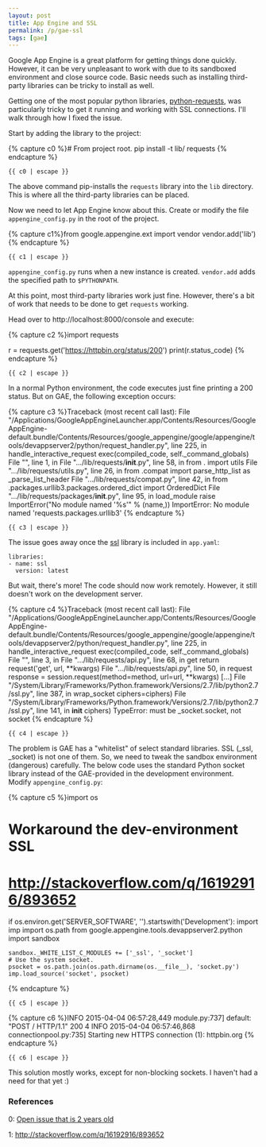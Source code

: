 ```yaml
---
layout: post
title: App Engine and SSL
permalink: /p/gae-ssl
tags: [gae]
---
```


Google App Engine is a great platform for getting things done quickly.
However, it can be very unpleasant to work with due to its sandboxed environment
and close source code. Basic needs such as installing third-party
libraries can be tricky to install as well.

Getting one of the most
popular python libraries, [python-requests](http://docs.python-requests.org/en/latest/),
was particularly tricky to get it running and working with SSL connections.
I'll walk through how I fixed the issue.

Start by adding the library to the project:

{% capture c0 %}# From project root.
pip install -t lib/ requests
{% endcapture %}

<pre><code class="bash">{{ c0 | escape }}</code></pre>

The above command pip-installs the `requests` library into the `lib`
directory. This is where all the third-party libraries can be placed.

Now we need to let App Engine know about this. Create or modify the file
`appengine_config.py` in the root of the project.

{% capture c1%}from google.appengine.ext import vendor
vendor.add('lib')
{% endcapture %}

<pre><code class="python">{{ c1 | escape }}</code></pre>

`appengine_config.py` runs when a new instance is created. `vendor.add` adds the specified path to `$PYTHONPATH`.

At this point, most third-party libraries work just fine. However,
there's a bit of work that needs to be done to get `requests` working.

Head over to http://localhost:8000/console and execute:

{% capture c2 %}import requests

r = requests.get('https://httpbin.org/status/200')
print(r.status_code)
{% endcapture %}

<pre><code class="python">{{ c2 | escape }}</code></pre>

In a normal Python environment, the code executes just fine printing a
200 status. But on GAE, the following exception occurs:

{% capture c3 %}Traceback (most recent call last):
  File
"/Applications/GoogleAppEngineLauncher.app/Contents/Resources/GoogleAppEngine-default.bundle/Contents/Resources/google_appengine/google/appengine/tools/devappserver2/python/request_handler.py",
line 225, in handle_interactive_request
    exec(compiled_code, self._command_globals)
  File "<string>", line 1, in <module>
  File ".../lib/requests/__init__.py", line 58, in <module>
    from . import utils
  File ".../lib/requests/utils.py", line 26, in <module>
    from .compat import parse_http_list as _parse_list_header
  File ".../lib/requests/compat.py", line 42, in <module>
    from .packages.urllib3.packages.ordered_dict import OrderedDict
  File ".../lib/requests/packages/__init__.py", line 95, in load_module
    raise ImportError("No module named '%s'" % (name,))
ImportError: No module named 'requests.packages.urllib3'
{% endcapture %}

<pre><code class="python">{{ c3 | escape }}</code></pre>

The issue goes away once the
[ssl](https://cloud.google.com/appengine/docs/python/sockets/ssl_support) library is included in `app.yaml`:

<pre>
<code class="nohighlight">libraries:
- name: ssl
  version: latest
</code></pre>

But wait, there's more! The code should now work remotely.
However, it still doesn't work on the development server.

{% capture c4 %}Traceback (most recent call last):
  File "/Applications/GoogleAppEngineLauncher.app/Contents/Resources/GoogleAppEngine-default.bundle/Contents/Resources/google_appengine/google/appengine/tools/devappserver2/python/request_handler.py", line 225, in handle_interactive_request
    exec(compiled_code, self._command_globals)
  File "<string>", line 3, in <module>
  File ".../lib/requests/api.py", line 68, in get
    return request('get', url, **kwargs)
  File ".../lib/requests/api.py", line 50, in request
    response = session.request(method=method, url=url, **kwargs)
  [...]
  File "/System/Library/Frameworks/Python.framework/Versions/2.7/lib/python2.7/ssl.py", line 387, in wrap_socket
    ciphers=ciphers)
  File "/System/Library/Frameworks/Python.framework/Versions/2.7/lib/python2.7/ssl.py", line 141, in __init__
    ciphers)
TypeError: must be _socket.socket, not socket
{% endcapture %}

<pre><code class="python">{{ c4 | escape }}</code></pre>

The problem is GAE has a "whitelist" of select standard libraries.
SSL (_ssl, _socket) is not one of them.
So, we need to tweak the sandbox environment (dangerous) carefully.
The below code uses the standard Python socket library instead of the GAE-provided
in the development environment. Modify `appengine_config.py`:

{% capture c5 %}import os

# Workaround the dev-environment SSL
#   http://stackoverflow.com/q/16192916/893652
if os.environ.get('SERVER_SOFTWARE', '').startswith('Development'):
    import imp
    import os.path
    from google.appengine.tools.devappserver2.python import sandbox

    sandbox._WHITE_LIST_C_MODULES += ['_ssl', '_socket']
    # Use the system socket.
    psocket = os.path.join(os.path.dirname(os.__file__), 'socket.py')
    imp.load_source('socket', psocket)
{% endcapture %}

<pre><code class="python">{{ c5 | escape }}</code></pre>

{% capture c6 %}INFO     2015-04-04 06:57:28,449 module.py:737] default: "POST / HTTP/1.1" 200 4
INFO     2015-04-04 06:57:46,868 connectionpool.py:735] Starting new HTTPS connection
    (1): httpbin.org
{% endcapture %}

<pre><code class="nohighlight">{{ c6 | escape }}</code></pre>

This solution mostly works, except for non-blocking sockets.
I haven't had a need for that yet :)

### References
0: [Open issue that is 2 years old](https://code.google.com/p/googleappengine/issues/detail?id=9246)

1: http://stackoverflow.com/q/16192916/893652
